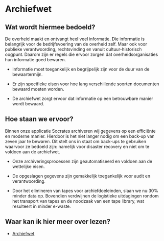 # Archiefwet

## Wat wordt hiermee bedoeld?
De overheid maakt en ontvangt heel veel informatie. Die informatie is belangrijk  voor de bedrijfsvoering van de overheid zelf. Maar ook voor publieke verantwoording, rechtsvinding en vanuit cultuur-historisch oogpunt. Daarom zijn er regels die ervoor zorgen dat overheidsorganisaties hun informatie goed bewaren.

- Informatie moet toegankelijk en begrijpelijk zijn voor de duur van de bewaartermijn.

- Er zijn specifieke eisen voor hoe lang verschillende soorten documenten bewaard moeten worden.

- De archiefwet zorgt ervoor dat informatie op een betrouwbare manier wordt bewaard.

## Hoe staan we ervoor?
Binnen onze applicatie Socrates archiveren wij gegevens op een efficiënte en moderne manier. Hierdoor is het niet langer nodig om een back-up van zeven jaar te bewaren. Dit stelt ons in staat om back-ups te gebruiken waarvoor ze bedoeld zijn: namelijk voor disaster recovery en niet om te voldoen aan de archiefwet.

- Onze archiveringsprocessen zijn geautomatiseerd en voldoen aan de wettelijke eisen.

- De opgeslagen gegevens zijn gemakkelijk toegankelijk voor audit en verantwoording.

- Door het elimineren van tapes voor archiefdoeleinden, slaan we nu 30% minder data op. Bovendien verdwijnen de logistieke uitdagingen rondom het transport van tapes en de noodzaak van een tape library, wat resulteert in minder e-waste.

## Waar kan ik hier meer over lezen?
- <a href="https://www.rijksoverheid.nl/onderwerpen/archieven/archieven-van-de-overheid/">Archiefwet</a>